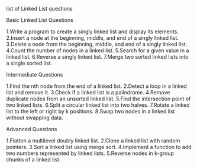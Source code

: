 list of Linked List questions

Basic Linked List Questions

1.Write a program to create a singly linked list and display its elements.
2.Insert a node at the beginning, middle, and end of a singly linked list.
3.Delete a node from the beginning, middle, and end of a singly linked list.
4.Count the number of nodes in a linked list.
5.Search for a given value in a linked list.
6.Reverse a singly linked list.
7.Merge two sorted linked lists into a single sorted list.

Intermediate Questions

1.Find the nth node from the end of a linked list.
2.Detect a loop in a linked list and remove it.
3.Check if a linked list is a palindrome.
4.Remove duplicate nodes from an unsorted linked list.
5.Find the intersection point of two linked lists.
6.Split a circular linked list into two halves.
7.Rotate a linked list to the left or right by k positions.
8.Swap two nodes in a linked list without swapping data.

Advanced Questions

1.Flatten a multilevel doubly linked list.
2.Clone a linked list with random pointers.
3.Sort a linked list using merge sort.
4.Implement a function to add two numbers represented by linked lists.
5.Reverse nodes in k-group chunks of a linked list.
